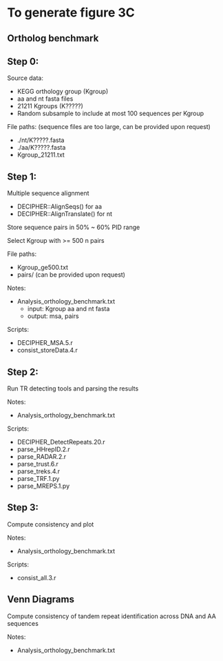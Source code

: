 # To generate figure 3C
## Ortholog benchmark

Step 0:
---
Source data:
 - KEGG orthology group (Kgroup)
 - aa and nt fasta files
 - 21211 Kgroups (K?????)
 - Random subsample to include at most 100 sequences per Kgroup

File paths: (sequence files are too large, can be provided upon request)
 - ./nt/K?????.fasta
 - ./aa/K?????.fasta 
 - Kgroup_21211.txt

Step 1:
---
Multiple sequence alignment
 - DECIPHER::AlignSeqs() for aa
 - DECIPHER::AlignTranslate() for nt 

Store sequence pairs in 50% ~ 60% PID range

Select Kgroup with >= 500 n pairs

File paths:
 - Kgroup_ge500.txt
 - pairs/ (can be provided upon request)

Notes: 
 - Analysis_orthology_benchmark.txt
   - input: Kgroup aa and nt fasta
   - output: msa, pairs

Scripts:
 - DECIPHER_MSA.5.r
 - consist_storeData.4.r
	 
Step 2:
---
Run TR detecting tools and parsing the results

Notes: 
 - Analysis_orthology_benchmark.txt

Scripts:
 - DECIPHER_DetectRepeats.20.r
 - parse_HHrepID.2.r
 - parse_RADAR.2.r
 - parse_trust.6.r
 - parse_treks.4.r
 - parse_TRF.1.py
 - parse_MREPS.1.py


Step 3:
---
Compute consistency and plot

Notes: 
 - Analysis_orthology_benchmark.txt

Scripts:
 - consist_all.3.r


Venn Diagrams
---
Compute consistency of tandem repeat identification across DNA and AA sequences

Notes: 
 - Analysis_orthology_benchmark.txt